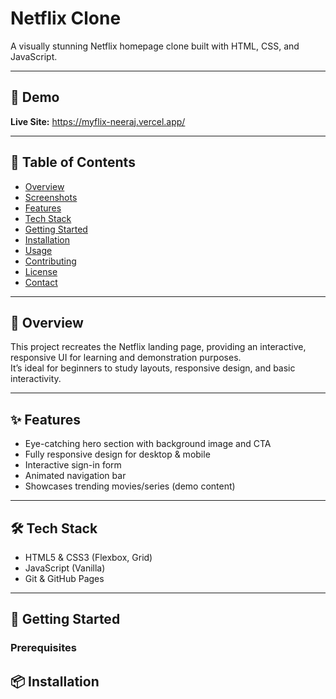 # Netflix Clone

A visually stunning Netflix homepage clone built with HTML, CSS, and JavaScript.

---

## 🚀 Demo

**Live Site:** https://myflix-neeraj.vercel.app/

---

## 📌 Table of Contents

- [Overview](#overview)
- [Screenshots](#screenshots)
- [Features](#features)
- [Tech Stack](#tech-stack)
- [Getting Started](#getting-started)
- [Installation](#installation)
- [Usage](#usage)
- [Contributing](#contributing)
- [License](#license)
- [Contact](#contact)

---

## 📝 Overview

This project recreates the Netflix landing page, providing an interactive, responsive UI for learning and demonstration purposes.  
It’s ideal for beginners to study layouts, responsive design, and basic interactivity.

---

## ✨ Features

- Eye-catching hero section with background image and CTA
- Fully responsive design for desktop & mobile
- Interactive sign-in form
- Animated navigation bar
- Showcases trending movies/series (demo content)

---

## 🛠️ Tech Stack

- HTML5 & CSS3 (Flexbox, Grid)
- JavaScript (Vanilla)
- Git & GitHub Pages

---

## 🏁 Getting Started

### Prerequisites

## 📦 Installation


